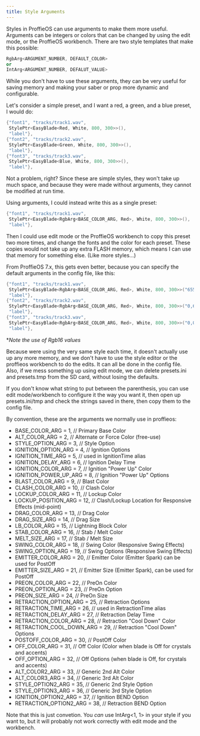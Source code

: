 ```yaml
---
title: Style Arguments
---
```


Styles in ProffieOS can use arguments to make them more useful. Arguments can be integers or colors that can be changed by using the edit mode, or the ProffieOS workbench. There are two style templates that make this possible:

```cpp
RgbArg<ARGUMENT_NUMBER, DEFAULT_COLOR>
or
IntArg<ARGUMENT_NUMBER, DEFALUT_VALUE>
```

While you don't have to use these arguments, they can be very useful for saving memory and making your saber or prop more dynamic and configurable.

Let's consider a simple preset, and I want a red, a green, and a blue preset, I would do:

```cpp
{"font1", "tracks/track1.wav",
 StylePtr<EasyBlade<Red, White, 800, 300>>(),
 "label"},
{"font2", "tracks/track2.wav",
 StylePtr<EasyBlade<Green, White, 800, 300>>(),
 "label"},
{"font3", "tracks/track3.wav",
 StylePtr<EasyBlade<Blue, White, 800, 300>>(),
 "label"},
```

Not a problem, right? Since these are simple styles, they won't take up much space, and because they were made without arguments, they cannot be modified at run time.

Using arguments, I could instead write this as a single preset:
```cpp
{"font1", "tracks/track1.wav",
 StylePtr<EasyBlade<RgbArg<BASE_COLOR_ARG, Red>, White, 800, 300>>(),
 "label"},
```

Then I could use edit mode or the ProffieOS workbench to copy this preset two more times, and change the fonts and the color for each preset. These copies would not take up any extra FLASH memory, which means I can use that memory for something else. (Like more styles...)

From ProffieOS 7.x, this gets even better, because you can specify the default arguments in the config file, like this:
```cpp
{"font1", "tracks/track1.wav",
 StylePtr<EasyBlade<RgbArg<BASE_COLOR_ARG, Red>, White, 800, 300>>("65535,0,0"),
 "label"},
{"font2", "tracks/track2.wav",
 StylePtr<EasyBlade<RgbArg<BASE_COLOR_ARG, Red>, White, 800, 300>>("0,65535,0"),
 "label"},
{"font3", "tracks/track3.wav",
 StylePtr<EasyBlade<RgbArg<BASE_COLOR_ARG, Red>, White, 800, 300>>("0,0,65535"),
 "label"},
```
**Note the use of Rgb16 values*  

Because were using the very same style each time, it doesn't actually use up any more memory, and we don't have to use the style editor or the proffieos workbench to do the edits. It can all be done in the config file. Also, if we mess something up using edit mode, we can delete presets.ini and presets.tmp from the SD card, without losing the defaults.

If you don't know what string to put between the parenthesis, you can use edit mode/workbench to configure it the way you want it, then open up presets.ini/tmp and check the strings saved in there, then copy them to the config file.

By convention, these are the arguments we normally use in proffieos:
* BASE_COLOR_ARG = 1, // Primary Base Color
* ALT_COLOR_ARG = 2, // Alternate or Force Color (free-use)
* STYLE_OPTION_ARG = 3, // Style Option
* IGNITION_OPTION_ARG = 4, // Ignition Options
* IGNITION_TIME_ARG = 5, // used in IgnitionTime alias
* IGNITION_DELAY_ARG = 6, // Ignition Delay Time                                                                                                           
* IGNITION_COLOR_ARG = 7, // Ignition "Power Up" Color
* IGNITION_POWER_UP_ARG = 8, // Ignition "Power Up" Options
* BLAST_COLOR_ARG = 9, // Blast Color
* CLASH_COLOR_ARG = 10, // Clash Color
* LOCKUP_COLOR_ARG = 11, // Lockup Color
* LOCKUP_POSITION_ARG = 12, // Clash/Lockup Location for Responsive Effects (mid-point)
* DRAG_COLOR_ARG = 13, // Drag Color
* DRAG_SIZE_ARG = 14, // Drag Size
* LB_COLOR_ARG = 15, // Lightning Block Color
* STAB_COLOR_ARG = 16, // Stab / Melt Color
* MELT_SIZE_ARG = 17, // Stab / Melt Size
* SWING_COLOR_ARG = 18, // Swing Color (Responsive Swing Effects)
* SWING_OPTION_ARG = 19, // Swing Options (Responsive Swing Effects)
* EMITTER_COLOR_ARG = 20, // Emitter Color (Emitter Spark) can be used for PostOff
* EMITTER_SIZE_ARG = 21, // Emitter Size (Emitter Spark), can be used for PostOff
* PREON_COLOR_ARG = 22, // PreOn Color
* PREON_OPTION_ARG = 23, // PreOn Option
* PREON_SIZE_ARG = 24, // PreOn Size
* RETRACTION_OPTION_ARG = 25, // Retraction Options
* RETRACTION_TIME_ARG = 26, // used in RetractionTime alias
* RETRACTION_DELAY_ARG = 27, // Retraction Delay Time
* RETRACTION_COLOR_ARG = 28, // Retraction "Cool Down" Color
* RETRACTION_COOL_DOWN_ARG = 29, // Retraction "Cool Down" Options
* POSTOFF_COLOR_ARG = 30, // PostOff Color
* OFF_COLOR_ARG = 31, // Off Color (Color when blade is Off for crystals and accents)
* OFF_OPTION_ARG = 32, // Off Options (when blade is Off, for crystals and accents)
* ALT_COLOR2_ARG = 33, // Generic 2nd Alt Color
* ALT_COLOR3_ARG = 34, // Generic 3rd Alt Color
* STYLE_OPTION2_ARG = 35, // Generic 2nd Style Option
* STYLE_OPTION3_ARG = 36, // Generic 3rd Style Option
* IGNITION_OPTION2_ARG = 37, // Ignition BEND Option
* RETRACTION_OPTION2_ARG = 38, // Retraction BEND Option                                        

Note that this is just convetion. You *can* use IntArg<1, 1> in your style if you want to, but it will probably not work correctly with edit mode and the workbench.

